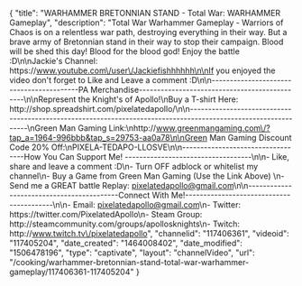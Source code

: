 {
    "title": "WARHAMMER BRETONNIAN STAND - Total War: WARHAMMER Gameplay",
    "description": "Total War Warhammer Gameplay - Warriors of Chaos is on a relentless war path, destroying everything in their way.  But a brave army of Bretonnian stand in their way to stop their campaign.  Blood will be shed this day!  Blood for the blood god!  Enjoy the battle :D\n\nJackie's Channel: https:\/\/www.youtube.com\/user\/Jackiefishhhhhh\n\nIf you enjoyed the video don't forget to Like and Leave a comment :D\n\n-----------------------------------------PA Merchandise----------------------------------------------\n\nRepresent the Knight's of Apollo!\nBuy a T-shirt Here: http:\/\/shop.spreadshirt.com\/pixelatedapollo\/\n\n---------------------------------------------------------------------------------------------------------------\nGreen Man Gaming Link:\nhttp:\/\/www.greenmangaming.com\/?tap_a=1964-996bbb&tap_s=29753-aa0a78\n\nGreen Man Gaming Discount Code 20% Off:\nPIXELA-TEDAPO-LLOSVE\n\n----------------------------------How You Can Support Me! -----------------------------------\n\n- Like, share and leave a comment :D\n- Turn OFF adblock or whitelist my channel\n- Buy a Game from Green Man Gaming (Use the Link Above) \n- Send me a GREAT battle Replay: pixelatedapollo@gmail.com\n\n------------------------------------------Connect With Me!-----------------------------------------\n\n- Email: pixelatedapollo@gmail.com\n- Twitter: https:\/\/twitter.com\/PixelatedApollo\n- Steam Group:  http:\/\/steamcommunity.com\/groups\/apollosknights\n- Twitch: http:\/\/www.twitch.tv\/pixelatedapollo",
    "channelid": "117406361",
    "videoid": "117405204",
    "date_created": "1464008402",
    "date_modified": "1506478196",
    "type": "captivate",
    "layout": "channelVideo",
    "url": "\/cooking\/warhammer-bretonnian-stand-total-war-warhammer-gameplay\/117406361-117405204"
}